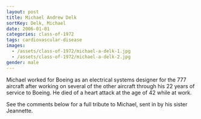 ```yaml
---
layout: post
title: Michael Andrew Delk
sortKey: Delk, Michael
date: 2006-01-01
categories: class-of-1972
tags: cardiovascular-disease
images:
  - /assets/class-of-1972/michael-a-delk-1.jpg
  - /assets/class-of-1972/michael-a-delk-2.jpg
gender: male
---
```

Michael worked for Boeing as an electrical systems designer for the 777 aircraft after working on several of the other aircraft through his 22 years of service to Boeing. He died of a heart attack at the age of 42 while at work.

See the comments below for a full tribute to Michael, sent in by his sister Jeannette.